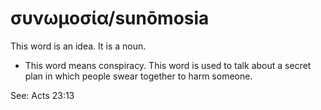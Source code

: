 # συνωμοσία/sunōmosia
This word is an idea. It is a noun.
* This word means conspiracy. This word is used to talk about a secret plan in which people swear together to harm someone. 

See: Acts 23:13

